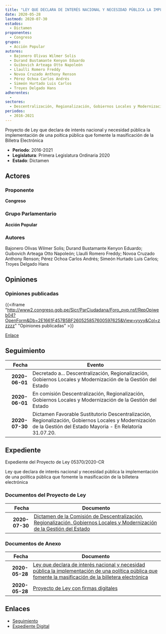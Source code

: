 ```yaml
---
title: "LEY QUE DECLARA DE INTERÉS NACIONAL Y NECESIDAD PÚBLICA LA IMPLEMENTACIÓN DE UNA POLÍTICA PÚBLICA QUE FOMENTE LA MASIFICACIÓN DE LA BILLETERA ELECTRÓNICA"
date: 2020-05-28
lastmod: 2020-07-30
estados: 
  - Dictamen
proponentes: 
  - Congreso
grupos: 
  - Acción Popular
autores: 
  - Bajonero Olivas Wilmer Solis
  - Durand Bustamante Kenyon Eduardo
  - Guibovich Arteaga Otto Napoleón
  - Llaulli Romero Freddy
  - Novoa Cruzado Anthony Renson
  - Pérez Ochoa Carlos Andrés
  - Simeón Hurtado Luis Carlos
  - Troyes Delgado Hans
adherentes: 
  - 
sectores: 
  - Descentralización, Regionalización, Gobiernos Locales y Modernización de la Gestión del Estado
periodos: 
  - 2016-2021
---
```


Proyecto de Ley que declara de interés nacional y necesidad pública la implementación de una poítica pública que fomente la masificación de la Billetra Electrónica

- **Periodo**: 2016-2021
- **Legislatura**: Primera Legislatura Ordinaria 2020
- **Estado**: Dictamen

## Actores

### Proponente

**Congreso**

### Grupo Parlamentario

**Acción Popular**

### Autores

Bajonero Olivas Wilmer Solis; Durand Bustamante Kenyon Eduardo; Guibovich Arteaga Otto Napoleón; Llaulli Romero Freddy; Novoa Cruzado Anthony Renson; Pérez Ochoa Carlos Andrés; Simeón Hurtado Luis Carlos; Troyes Delgado Hans


## Opiniones

### Opiniones publicadas

{{<iframe "http://www2.congreso.gob.pe/Sicr/ParCiudadana/Foro_pvp.nsf/RepOpiweb04?OpenForm&Db=2E1661F457B5BF260525857600597625&View=yyyy&Col=zzzzz" "Opiniones publicadas" >}}

[Enlace](http://www2.congreso.gob.pe/Sicr/ParCiudadana/Foro_pvp.nsf/RepOpiweb04?OpenForm&Db=2E1661F457B5BF260525857600597625&View=yyyy&Col=zzzzz)

## Seguimiento

| Fecha | Evento |
|------:|--------|
| **2020-06-01** | Decretado a... Descentralización, Regionalización, Gobiernos Locales y Modernización de la Gestión del Estado|
| **2020-06-01** | En comisión Descentralización, Regionalización, Gobiernos Locales y Modernización de la Gestión del Estado|
| **2020-07-30** | Dictamen Favorable Sustitutorio Descentralización, Regionalización, Gobiernos Locales y Modernización de la Gestión del Estado Mayoria - En Relatoría 31.07.20.|


## Expediente

Expediente del Proyecto de Ley 05370/2020-CR

Ley que declara de interés nacional y necesidad pública la implementación de una política pública que fomente la masificación de la billetera electrónica


### Documentos del Proyecto de Ley

| Fecha | Documento |
|------:|--------|
| **2020-07-30** | [Dictamen de la Comisión de Descentralización, Regionalización, Gobiernos Locales y Modernización de la Gestión del Estado](http://www.leyes.congreso.gob.pe/Documentos/2016_2021/Dictamenes/Proyectos_de_Ley/05370DC08MAY20200730.pdf) |

### Documentos de Anexo

| Fecha | Documento |
|------:|--------|
| **2020-05-28** | [Ley que declara de interés nacional y necesidad pública la implementación de una política pública que fomente la masificación de la billetera electrónica](http://www.leyes.congreso.gob.pe/Documentos/2016_2021/Proyectos_de_Ley_y_de_Resoluciones_Legislativas/PL05370_20200528.pdf) |
| **2020-05-28** | [Proyecto de Ley con firmas digitales](http://www.leyes.congreso.gob.pe/Documentos/2016_2021/Proyectos_de_Ley_y_de_Resoluciones_Legislativas/Proyectos_Firmas_digitales/PL05370.pdf) |

## Enlaces 

- [Seguimiento](http://www2.congreso.gob.pe/Sicr/TraDocEstProc/CLProLey2016.nsf/f7fff46988ca05b1052578e100829cc7/f62cde8e631e908105258576005d4dc1?OpenDocument)
- [Expediente Digital](http://www2.congreso.gob.pe/Sicr/TraDocEstProc/CLProLey2016.nsf/f7fff46988ca05b1052578e100829cc7/f62cde8e631e908105258576005d4dc1?OpenDocument&Click=05257FB7005EB655.eb71d0cf91d8294e05256cdf006b5706/$Body/0.1C6C)
